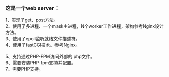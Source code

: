 ### 这是一个web server：

1、实现了get、post方法。<br>
2、使用了多进程、一个mask主进程，N个worker工作进程，架构参考Nginx设计方法。<br>
3、使用了epoll监听就绪文件描述符。<br>
4、使用了fastCGI技术。参考Nginx。<br><br>
5、支持通过PHP-FPM访问外部的.php文件。<br>
6、需要安装PHP-fpm支持并配置。<br>
7、需要PHP支持。<br>
